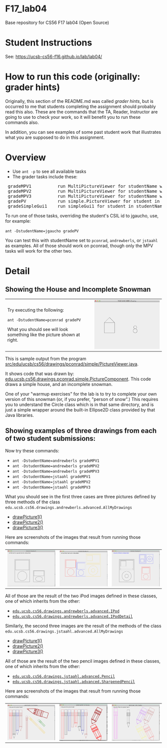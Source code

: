# F17_lab04

Base repository for CS56 F17 lab04 (Open Source)

# Student Instructions

See: https://ucsb-cs56-f16.github.io/lab/lab04/

# How to run this code (originally: grader hints)

Originally, this section of the README.md was called *grader hints*, but is occurred to me that
students completing the assignment should probably read this also.    These are the commands
that the TA, Reader, Instructor are going to use to check your work, so it will benefit you to
run these commands also.

In addition, you can see examples of some past student work that illustrates what you are supposed 
to do in this assignment.

# Overview

* Use <code>ant -p</code> to see all available tasks
* The grader tasks include these:

<pre>
 gradeMPV1          run MultiPictureViewer for studentName with arg 1
 gradeMPV2          run MultiPictureViewer for studentName with arg 2
 gradeMPV3          run MultiPictureViewer for studentName with arg 3
 gradePV            run simple.PictureViewer for student in studentName property
 gradeSimpleGui1    run simpleGui1 for student in studentName property
</pre>

To run one of those tasks, overriding the student's CSIL id to jgaucho, use, for example:

<code>ant -DstudentName=jgaucho gradePV</code>

You can test this with studentName set to <code>pconrad</code>, <code>andrewberls</code>, or <code>jstaahl</code> as examples.   All of those should work on pconrad, though only the MPV tasks will work for the other two.

# Detail

## Showing the House and Incomplete Snowman

<table>
<tr>
<td style="width:50%">
<p>Try executing the following:</p>

<p><code>ant -DstudentName=pconrad gradePV</code></p>

<p>What you should see will look something like the picture shown at right.</p>
</td>
<td style="width:40%;">
<img alt="Sample output from ant -DstudentName=pconrad gradePV" src="README_images/ant-DstudentName_pconrad_gradePV-30.png">
</td>
</tr>
</table>

This is sample output from the program [src/edu/ucsb/cs56/drawings/pconrad/simple/PictureViewer.java](https://github.com/UCSB-CS56-F17/F17-lab04/blob/master/src/edu/ucsb/cs56/drawings/pconrad/simple/PictureViewer.java).

It shows code that was drawn by:
[edu.ucsb.cs56.drawings.pconrad.simple.PictureComponent](https://github.com/UCSB-CS56-F17/F17-lab04/blob/master/src/edu/ucsb/cs56/drawings/pconrad/simple/PictureComponent.java).  This code draws a simple house, and an incomplete snowman.

One of your "warmup exercises" for the lab is to try to complete your own version of this snowman (or, if you prefer, "person of snow".)  This requires you to understand the Circle class which is in that same directory, and is just a simple wrapper around the built-in Ellipse2D class provided by that Java libraries.

## Showing examples of three drawings from each of  two  student submissions:

Now try these commands: 


* <code>ant -DstudentName=andrewberls gradeMPV1 </code>
* <code>ant -DstudentName=andrewberls gradeMPV2 </code>
* <code>ant -DstudentName=andrewberls gradeMPV3 </code>
* <code>ant -DstudentName=jstaahl gradeMPV1 </code>
* <code>ant -DstudentName=jstaahl gradeMPV2 </code>
* <code>ant -DstudentName=jstaahl gradeMPV3 </code>

What you should see in the first three cases are three pictures defined by three methods of the class `edu.ucsb.cs56.drawings.andrewberls.advanced.AllMyDrawings`

* [drawPicture1()](https://github.com/UCSB-CS56-F17/F17-lab04/blob/master/src/edu/ucsb/cs56/drawings/andrewberls/advanced/AllMyDrawings.java#L31)
* [drawPicture2()](https://github.com/UCSB-CS56-F17/F17-lab04/blob/master/src/edu/ucsb/cs56/drawings/andrewberls/advanced/AllMyDrawings.java#L49)
* [drawPicture3()](https://github.com/UCSB-CS56-F17/F17-lab04/blob/master/src/edu/ucsb/cs56/drawings/andrewberls/advanced/AllMyDrawings.java#L70)

Here are screenshots of the images that result from running those commands:

<table>
<tr>
<td><img alt="Sample output from ant -DstudentName=andrewberls gradeMPV1" src="README_images/ant-DstudentName_andrewberls_gradeMPV1-30.png"></td>
<td><img alt="Sample output from ant -DstudentName=andrewberls gradeMPV2" src="README_images/ant-DstudentName_andrewberls_gradeMPV2-30.png"></td>
<td><img alt="Sample output from ant -DstudentName=andrewberls gradeMPV3" src="README_images/ant-DstudentName_andrewberls_gradeMPV3-30.png"></td>
</tr>
</table>

All of those are the result of the two iPod images defined in these classes, one of which inherits from the other:

* [`edu.ucsb.cs56.drawings.andrewberls.advanced.IPod`](https://github.com/UCSB-CS56-F17/F17-lab04/blob/master/src/edu/ucsb/cs56/drawings/andrewberls/advanced/Ipod.java)
* [`edu.ucsb.cs56.drawings.andrewberls.advanced.IPodDetail`](https://github.com/UCSB-CS56-F17/F17-lab04/blob/master/src/edu/ucsb/cs56/drawings/andrewberls/advanced/IpodDetail.java)


Similarly, the second three images are the result of the methods of the class
`edu.ucsb.cs56.drawings.jstaahl.advanced.AllMyDrawings`

* [drawPicture1()](https://github.com/UCSB-CS56-F17/F17-lab04/blob/master/src/edu/ucsb/cs56/drawings/jstaahl/advanced/AllMyDrawings.java#L31)
* [drawPicture2()](https://github.com/UCSB-CS56-F17/F17-lab04/blob/master/src/edu/ucsb/cs56/drawings/jstaahl/advanced/AllMyDrawings.java#L71)
* [drawPicture3()](https://github.com/UCSB-CS56-F17/F17-lab04/blob/master/src/edu/ucsb/cs56/drawings/jstaahl/advanced/AllMyDrawings.java#L121)

All of those are the result of the two pencil images defined in these classes, one of which inherits from the other:

* [`edu.ucsb.cs56.drawings.jstaahl.advanced.Pencil`](https://github.com/UCSB-CS56-F17/F17-lab04/blob/master/src/edu/ucsb/cs56/drawings/jstaahl/advanced/Pencil.java)
* [`edu.ucsb.cs56.drawings.jstaahl.advanced.SharpenedPencil`](https://github.com/UCSB-CS56-F17/F17-lab04/blob/master/src/edu/ucsb/cs56/drawings/jstaahl/advanced/SharpenedPencil.java)


Here are screenshots of the images that result from running those commands:

<table>
<tr>
<td><img alt="Sample output from ant -DstudentName=jstaahl gradeMPV1" src="README_images/ant-DstudentName_jstaahl_gradeMPV1-30.png"></td>
<td><img alt="Sample output from ant -DstudentName=jstaahl gradeMPV2" src="README_images/ant-DstudentName_jstaahl_gradeMPV2-30.png"></td>
<td><img alt="Sample output from ant -DstudentName=jstaahl gradeMPV3" src="README_images/ant-DstudentName_jstaahl_gradeMPV3-30.png"></td>
</tr>
</table>

